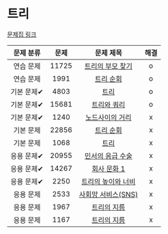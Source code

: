 # 트리

[문제집 링크](https://www.acmicpc.net/workbook/view/9657)

| 문제 분류 | 문제 | 문제 제목 | 해결 |
| :--: | :--: | :--: | :--: |
| 연습 문제 | 11725 | [트리의 부모 찾기](https://www.acmicpc.net/problem/11725) | o |
| 연습 문제 | 1991 | [트리 순회](https://www.acmicpc.net/problem/1991) | o |
| 기본 문제✔ | 4803 | [트리](https://www.acmicpc.net/problem/4803) | o |
| 기본 문제✔ | 15681 | [트리와 쿼리](https://www.acmicpc.net/problem/15681) | o |
| 기본 문제✔ | 1240 | [노드사이의 거리](https://www.acmicpc.net/problem/1240) | x |
| 기본 문제 | 22856 | [트리 순회](https://www.acmicpc.net/problem/22856) | x |
| 기본 문제 | 1068 | [트리](https://www.acmicpc.net/problem/1068) | x |
| 응용 문제✔ | 20955 | [민서의 응급 수술](https://www.acmicpc.net/problem/20955) | x |
| 응용 문제✔ | 14267 | [회사 문화 1](https://www.acmicpc.net/problem/14267) | x |
| 응용 문제✔ | 2250 | [트리의 높이와 너비](https://www.acmicpc.net/problem/2250) | x |
| 응용 문제 | 2533 | [사회망 서비스(SNS)](https://www.acmicpc.net/problem/2533) | x |
| 응용 문제 | 1967 | [트리의 지름](https://www.acmicpc.net/problem/1967) | x |
| 응용 문제 | 1167 | [트리의 지름](https://www.acmicpc.net/problem/1167) | x |
